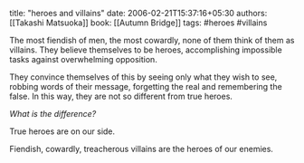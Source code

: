 
title: "heroes and villains"
date: 2006-02-21T15:37:16+05:30
authors: [[Takashi Matsuoka]]
book: [[Autumn Bridge]]
tags: #heroes #villains

The most fiendish of men, the most cowardly, none of them think of them as villains. They believe themselves to be heroes, accomplishing impossible tasks against overwhelming opposition.

They convince themselves of this by seeing only what they wish to see, robbing words of their message, forgetting the real and remembering the false. In this way, they are not so different from true heroes.

_What is the difference?_

True heroes are on our side.

Fiendish, cowardly, treacherous villains are the heroes of our enemies.

